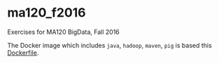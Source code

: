 # ma120_f2016
Exercises for MA120 BigData, Fall 2016

The Docker image which includes  `java`, `hadoop`, `maven`, `pig` is based this [Dockerfile](https://github.com/naimdjon/hadoop-docker/blob/master/Dockerfile).
